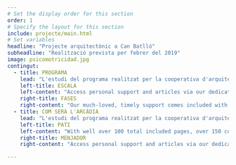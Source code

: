 ```yaml
---
# Set the display order for this section
order: 1
# Specify the layout for this section
include: projecte/main.html
# Set variables
headline: "Projecte arquitectònic a Can Batlló"
subheadline: "Realització prevista per febrer del 2019"
image: psicomotricidad.jpg
contingut:
  - title: PROGRAMA
    lead: "L'estudi del programa realitzat per la cooperativa d'arquitectes LaCol segueix la normativa d'aplicació per centres que imparteixen educació infantil, primària i secundària RD132/2010."
    left-title: ESCALA
    left-content: "Access personal support and articles via our dedicated support forum, Pillar comes ready for your project."
    right-title: FASES
    right-content: "Our much-loved, timely support comes included with each purchase of Pillar. Access personal support and articles via our dedicated support forum."
  - title: COM SERÀ L'ARCÀDIA
    lead: "L'estudi del programa realitzat per la cooperativa d'arquitectes LaCol segueix la normativa d'aplicació per centres que imparteixen educació infantil, primària i secundària RD132/2010."
    left-title: PATI
    left-content: "With well over 100 total included pages, over 150 content blocks and a ton of pre-design homepage layouts, Pillar comes ready for your project."
    right-title: MENJADOR
    right-content: "Access personal support and articles via our dedicated support forum, Pillar comes ready for your project."

---
```


